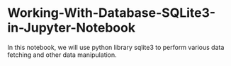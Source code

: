 # Working-With-Database-SQLite3-in-Jupyter-Notebook
In this notebook, we will use python library sqlite3 to perform various data fetching and other data manipulation.
